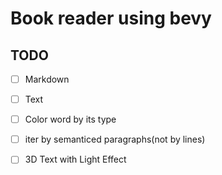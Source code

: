 # Book reader using bevy

## TODO

- [ ] Markdown
- [ ] Text
- [ ] Color word by its type
- [ ] iter by semanticed paragraphs(not by lines)
- [ ] 3D Text with Light Effect

